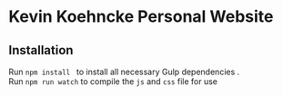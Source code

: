 # Kevin Koehncke Personal Website

## Installation

Run ```npm install ``` to install all necessary Gulp dependencies .  
Run ```npm run watch``` to compile the ```js``` and ```css``` file for use
